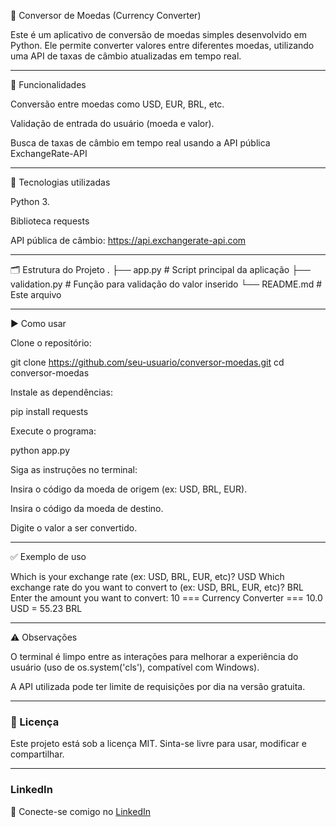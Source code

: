 💱 Conversor de Moedas (Currency Converter)

Este é um aplicativo de conversão de moedas simples desenvolvido em Python. Ele permite converter valores entre diferentes moedas, utilizando uma API de taxas de câmbio atualizadas em tempo real.

---

📌 Funcionalidades

Conversão entre moedas como USD, EUR, BRL, etc.

Validação de entrada do usuário (moeda e valor).

Busca de taxas de câmbio em tempo real usando a API pública ExchangeRate-API

---

🧰 Tecnologias utilizadas

Python 3.

Biblioteca requests

API pública de câmbio: https://api.exchangerate-api.com

---

🗂️ Estrutura do Projeto
.
├── app.py              # Script principal da aplicação
├── validation.py       # Função para validação do valor inserido
└── README.md           # Este arquivo

---

▶️ Como usar

Clone o repositório:

git clone https://github.com/seu-usuario/conversor-moedas.git
cd conversor-moedas


Instale as dependências:

pip install requests


Execute o programa:

python app.py


Siga as instruções no terminal:

Insira o código da moeda de origem (ex: USD, BRL, EUR).

Insira o código da moeda de destino.

Digite o valor a ser convertido.

---

✅ Exemplo de uso

Which is your exchange rate (ex: USD, BRL, EUR, etc)? USD
Which exchange rate do you want to convert to (ex: USD, BRL, EUR, etc)? BRL
Enter the amount you want to convert: 10
=== Currency Converter ===
10.0 USD = 55.23 BRL

---

⚠️ Observações

O terminal é limpo entre as interações para melhorar a experiência do usuário (uso de os.system('cls'), compatível com Windows).

A API utilizada pode ter limite de requisições por dia na versão gratuita.

---

### 📄 Licença

Este projeto está sob a licença MIT. Sinta-se livre para usar, modificar e compartilhar.

---

### LinkedIn

🔗 Conecte-se comigo no [LinkedIn](https://www.linkedin.com/in/bruno-rodrigues-923a61155)


